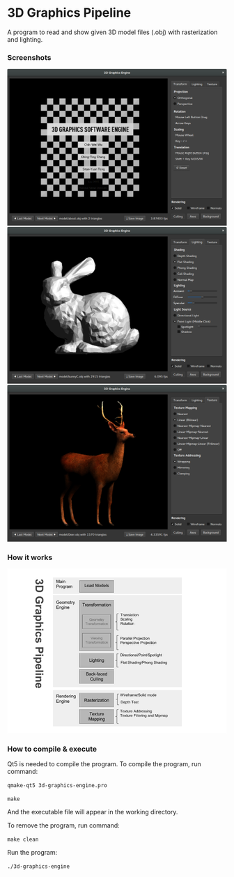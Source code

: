# 3D Graphics Pipeline

A program to read and show given 3D model files (.obj) with rasterization and lighting.

### Screenshots

![Screenshot - Translate](screenshot-translate.png)
![Screenshot - Lighting](screenshot-lighting.png)
![Screenshot - Texture](screenshot-texture.png)

### How it works

![3D Graphics Pipeline](graphics-pipeline.png)

### How to compile & execute

Qt5 is needed to compile the program.
To compile the program, run command:

`qmake-qt5 3d-graphics-engine.pro`

`make`

And the executable file will appear in the working directory.

To remove the program, run command:

`make clean`

Run the program:

`./3d-graphics-engine`
